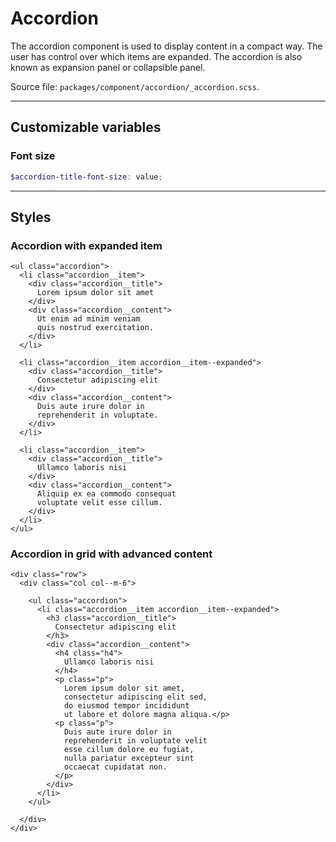 # Accordion
The accordion component is used to display content in a compact way. The user has control over which items are expanded. The accordion is also known as expansion panel or collapsible panel.

Source file: `packages/component/accordion/_accordion.scss`.

---

## Customizable variables

### Font size
```scss
$accordion-title-font-size: value;
```

---

## Styles

### Accordion with expanded item
```html*example="accordion"
<ul class="accordion">
  <li class="accordion__item">
    <div class="accordion__title">
      Lorem ipsum dolor sit amet
    </div>
    <div class="accordion__content">
      Ut enim ad minim veniam
      quis nostrud exercitation. 
    </div>
  </li>

  <li class="accordion__item accordion__item--expanded">
    <div class="accordion__title">
      Consectetur adipiscing elit
    </div>
    <div class="accordion__content">
      Duis aute irure dolor in
      reprehenderit in voluptate.
    </div>
  </li>

  <li class="accordion__item">
    <div class="accordion__title">
      Ullamco laboris nisi
    </div>
    <div class="accordion__content">
      Aliquip ex ea commodo consequat
      voluptate velit esse cillum.
    </div>
  </li>
</ul>
```

### Accordion in grid with advanced content
```html*example="accordion"
<div class="row">
  <div class="col col--m-6">
    
    <ul class="accordion">
      <li class="accordion__item accordion__item--expanded">
        <h3 class="accordion__title">
          Consectetur adipiscing elit
        </h3>
        <div class="accordion__content">
          <h4 class="h4">
            Ullamco laboris nisi
          </h4>
          <p class="p">
            Lorem ipsum dolor sit amet, 
            consectetur adipiscing elit sed, 
            do eiusmod tempor incididunt
            ut labore et dolore magna aliqua.</p>
          <p class="p">
            Duis aute irure dolor in 
            reprehenderit in voluptate velit 
            esse cillum dolore eu fugiat, 
            nulla pariatur excepteur sint 
            occaecat cupidatat non. 
          </p>          
        </div>
      </li>
    </ul>
  
  </div>
</div>

```

